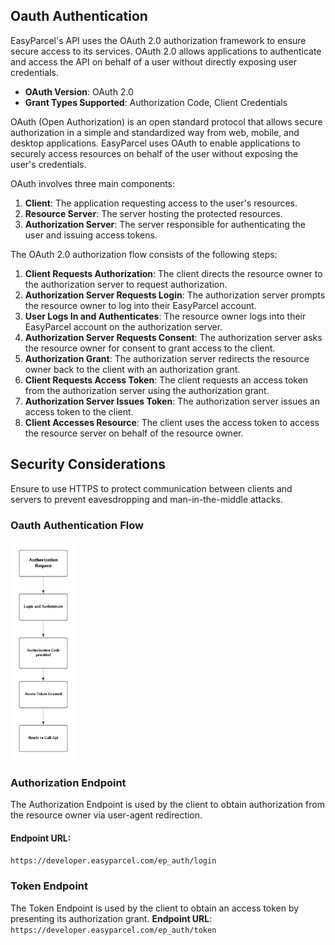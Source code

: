 ## Oauth Authentication

EasyParcel's API uses the OAuth 2.0 authorization framework to ensure secure access to its services. OAuth 2.0 allows applications to authenticate and access the API on behalf of a user without directly exposing user credentials. 

- **OAuth Version**: OAuth 2.0
- **Grant Types Supported**: Authorization Code, Client Credentials
  
OAuth (Open Authorization) is an open standard protocol that allows secure authorization in a simple and standardized way from web, mobile, and desktop applications. EasyParcel uses OAuth to enable applications to securely access resources on behalf of the user without exposing the user's credentials.

OAuth involves three main components:
1. **Client**: The application requesting access to the user's resources.
2. **Resource Server**: The server hosting the protected resources.
3. **Authorization Server**: The server responsible for authenticating the user and issuing access tokens.

The OAuth 2.0 authorization flow consists of the following steps:
1. **Client Requests Authorization**: The client directs the resource owner to the authorization server to request authorization.
2. **Authorization Server Requests Login**: The authorization server prompts the resource owner to log into their EasyParcel account.
3. **User Logs In and Authenticates**: The resource owner logs into their EasyParcel account on the authorization server.
4. **Authorization Server Requests Consent**: The authorization server asks the resource owner for consent to grant access to the client.
5. **Authorization Grant**: The authorization server redirects the resource owner back to the client with an authorization grant.
6. **Client Requests Access Token**: The client requests an access token from the authorization server using the authorization grant.
7. **Authorization Server Issues Token**: The authorization server issues an access token to the client.
8. **Client Accesses Resource**: The client uses the access token to access the resource server on behalf of the resource owner.

## Security Considerations
Ensure to use HTTPS to protect communication between clients and servers to prevent eavesdropping and man-in-the-middle attacks.

### Oauth Authentication Flow
<img src="../pictures/Oauth%20Flow%20chart.png" alt="Flow Chart" style="height: 350px;">


### Authorization Endpoint
The Authorization Endpoint is used by the client to obtain authorization from the resource owner via user-agent redirection.
#### Endpoint URL: 
`https://developer.easyparcel.com/ep_auth/login`



### Token Endpoint
The Token Endpoint is used by the client to obtain an access token by presenting its authorization grant.
**Endpoint URL**: 
`https://developer.easyparcel.com/ep_auth/token`

